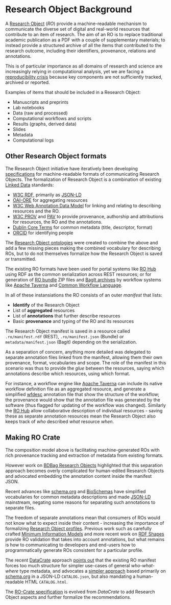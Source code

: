 <!--
   Copyright 2019 RO Crate contributors 
   <https://github.com/ResearchObject/ro-crate/graphs/contributors>

   Licensed under the Apache License, Version 2.0 (the "License");
   you may not use this file except in compliance with the License.
   You may obtain a copy of the License at

       http://www.apache.org/licenses/LICENSE-2.0

   Unless required by applicable law or agreed to in writing, software
   distributed under the License is distributed on an "AS IS" BASIS,
   WITHOUT WARRANTIES OR CONDITIONS OF ANY KIND, either express or implied.
   See the License for the specific language governing permissions and
   limitations under the License.
-->

# Research Object Background

A [Research Object](http://researchobject.org/) (_RO_) provide a machine-readable mechanism to communicate the diverse set of digital and real-world resources that contribute to an item of research. The aim of an RO is to replace traditional academic publication as a PDF with a couple of supplementary materials; to instead provide a structured archive of all the items that contributed to the research outcome, including their identifiers, provenance, relations and annotations.

This is of particular importance as all domains of research and science are increasingly relying in computational analysis, yet we are facing a [reproducibility crisis](https://doi.org/10.1038/533452a) because key components are not sufficiently tracked, archived or reported. 

Examples of items that should be included in a Research Object:

* Manuscripts and preprints
* Lab notebooks
* Data (raw and processed)
* Computational workflows and scripts
* Results (graphs, derived data)
* Slides
* Metadata
* Computational logs

## Other Research Object formats

The Research Object initiative have iteratively been developing [specifications](http://www.researchobject.org/specifications/) for machine-readable formats of communicating Research Objects. The formalization of Research Object is a combination of existing [Linked Data](https://en.wikipedia.org/wiki/Linked_data) standards:

* [W3C RDF](https://www.w3.org/TR/rdf11-primer/), primarily as [JSON-LD](https://json-ld.org/)
* [OAI-ORE](http://www.openarchives.org/ore/1.0/primer) for aggregating resources
* [W3C Web Annotation Data Model](https://www.w3.org/TR/annotation-model/) for linking and relating to describing resources and the RO.
* [W3C PROV](https://www.w3.org/TR/prov-overview/)  and [PAV](http://purl.org/pav/html) to provide provenance, authorship and attributions for resources, the RO and the annotations. 
* [Dublin Core Terms](http://dublincore.org/documents/dcmi-terms/) for common metadata (title, descriptor, format)
* [ORCID](https://orcid.org/) for identifying people

The [Research Object ontologies](https://w3id.org/ro/2016-01-28/) were created to combine the above and add a few missing pieces making the combined vocabulary for describing ROs, but to do not themselves formalize how the Research Object is saved or transmitted.

The existing RO formats have been used for portal systems like [RO Hub](http://www.rohub.org/) using RDF as the common serialization across REST resources; or for generation of [RO bundle](https://w3id.org/bundle/) ZIP files and [BagIt archives](https://w3id.org/ro/bagit) by workflow systems like [Apache Taverna](https://github.com/apache/incubator-taverna-engine/blob/master/taverna-prov/README.md) and [Common Workflow Language](https://w3id.org/cwl/prov/). 

In all of these instansiations the RO consists of an outer _manifest_ that lists:

* **Identify** of the Research Object
* List of **aggregated** resources
* List of **annotations** that further describe resources
* Basic **provenance** and typing of the RO and its resources

The Research Object manifest is saved in a resource called `.ro/manifest.rdf` (REST), `.ro/manifest.json` (Bundle) or `metadata/manifest.json` (Bagit) depending on the serialization.

As a separation of concern, anything more detailed was delegated to separate annotation files linked from the manifest, allowing them their own provenance, format, vocabularies and scope. The role of the manifest in this scenario was thus to provide the _glue_ between the resources, saying which annotations describe which resources, using which format. 

For instance, a workflow engine like [Apache Taverna](https://taverna.incubator.apache.org/) can include its native workflow definition file as an aggregated resource, and generate a simplified [wfdesc](https://w3id.org/ro/2016-01-28/wfdesc) annotation file that show the structure of the workflow; the provenance would show that the annotation file was generated by the software (thus flagged for updating of the workflow was changed). Similarly the [RO Hub](http://www.rohub.org/) allow collaborative description of individual resources - saving these as separate annotation resources mean the Research Object also keeps track of _who_ described _what_ resource _when_.

## Making RO Crate

The composition model above is facilitating machine-generated ROs with rich provenance tracking and extraction of metadata from existing formats.

However work on [BDBag Research Objects](https://github.com/fair-research/bdbag/blob/master/doc/config.md#ro-metadata) highlighted that this separation approach becomes overly complicated for human-edited Research Objects and advocated embedding the annotation content inside the manifest JSON. 

Recent advances like [schema.org](https://schema.org/) and [BioSchemas](http://bioschemas.org/) have simplified vocabularies for common metadata descriptions and made [JSON-LD](https://json-ld.org/) mainstream, negating some reasons for separating such annotations to separate files. 

The freedom of separate annotations mean that consumers of ROs would not know what to expect inside their content - increasing the importance of formalizing [Research Object profiles](http://www.researchobject.org/scopes/). Previous work such as carefully crafted [Minimum Information Models](http://www.researchobject.org/initiative/mim/) and more recent work on [RDF Shapes](https://github.com/ResearchObject/ro-curate) provide RO validation that takes into account annotations, but what remains is how to communicating to developers and end-users how to programmatically generate ROs consistent for a particular profile.

The recent [DataCrate](https://github.com/UTS-eResearch/datacrate) approach [points out](https://github.com/UTS-eResearch/datacrate#rdf-based-formats) that the existing RO manifest forces too much structure for simpler use-cases of general _who-what-where_ type metadata, and advocates a [simpler approach](https://github.com/UTS-eResearch/datacrate/blob/master/spec/1.0/data_crate_specification_v1.0.md) based primarily on [schema.org](https://schema.org/) in a JSON-LD `CATALOG.json`, but also mandating a human-readable HTML `CATALOG.html`.

The [RO-Crate specification](./#drafts) is evolved from _DataCrate_ to add Research Object aspects and further formalize the recommendations. 

